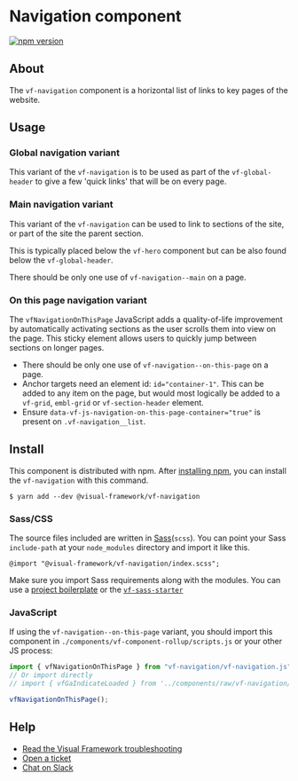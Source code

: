 # Navigation component

[![npm version](https://badge.fury.io/js/%40visual-framework%2Fvf-navigation.svg)](https://badge.fury.io/js/%40visual-framework%2Fvf-navigation)

## About

The `vf-navigation` component is a horizontal list of links to key pages of the website.

## Usage

### Global navigation variant

This variant of the `vf-navigation` is to be used as part of the `vf-global-header` to give a few 'quick links' that will be on every page.

### Main navigation variant

This variant of the `vf-navigation` can be used to link to sections of the site, or part of the site the parent section.

This is typically placed below the `vf-hero` component but can be also found below the `vf-global-header`.

There should be only one use of `vf-navigation--main` on a page.

### On this page navigation variant

The `vfNavigationOnThisPage` JavaScript adds a quality-of-life improvement by automatically activating sections as the user scrolls them into view on the page. This sticky element allows users to quickly jump between sections on longer pages.

- There should be only one use of `vf-navigation--on-this-page` on a page.
- Anchor targets need an element id: `id="container-1"`. This can be added to any item on the page, but would most logically be added to a `vf-grid`, `embl-grid` or `vf-section-header` element.
- Ensure `data-vf-js-navigation-on-this-page-container="true"` is present on `.vf-navigation__list`.

## Install

This component is distributed with npm. After [installing npm](https://www.npmjs.com/get-npm), you can install the `vf-navigation` with this command.

```
$ yarn add --dev @visual-framework/vf-navigation
```

### Sass/CSS

The source files included are written in [Sass](http://sass-lang.com)(`scss`). You can point your Sass `include-path` at your `node_modules` directory and import it like this.

```
@import "@visual-framework/vf-navigation/index.scss";
```

Make sure you import Sass requirements along with the modules. You can use a [project boilerplate](https://stable.visual-framework.dev/building/) or the [`vf-sass-starter`](https://stable.visual-framework.dev/components/vf-sass-starter/)

### JavaScript

If using the `vf-navigation--on-this-page` variant, you should import this component in `./components/vf-component-rollup/scripts.js` or your other JS process:

```js
import { vfNavigationOnThisPage } from "vf-navigation/vf-navigation.js";
// Or import directly
// import { vfGaIndicateLoaded } from '../components/raw/vf-navigation/vf-navigation.js';

vfNavigationOnThisPage();
```

## Help

- [Read the Visual Framework troubleshooting](https://stable.visual-framework.dev/troubleshooting/)
- [Open a ticket](https://github.com/visual-framework/vf-core/issues)
- [Chat on Slack](https://join.slack.com/t/visual-framework/shared_invite/enQtNDAxNzY0NDg4NTY0LWFhMjEwNGY3ZTk3NWYxNWVjOWQ1ZWE4YjViZmY1YjBkMDQxMTNlNjQ0N2ZiMTQ1ZTZiMGM4NjU5Y2E0MjM3ZGQ)
